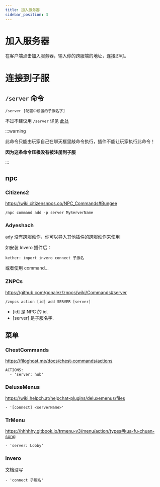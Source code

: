 ```yaml
---
title: 加入服务器
sidebar_position: 3
---
```


# 加入服务器

在客户端点击加入服务器，输入你的跨服端的地址，连接即可。

# 连接到子服

## `/server` 命令

```
/server [配置中设置的子服名字]
```

不过不建议用 `/server` 详见 [此处](/docs-java/advance/cross-server/precautions.md#不要给玩家-server-权限)

:::warning

此命令只能由玩家自己在聊天框里敲命令执行，插件不能让玩家执行此命令！

**因为这条命令压根没有被注册到子服**

:::

## npc

### Citizens2

https://wiki.citizensnpcs.co/NPC_Commands#Bungee

```
/npc command add -p server MyServerName
```

### Adyeshach

ady 没有跨服动作，你可以导入其他插件的跨服动作来使用

如安装 Invero 插件后：

```
kether: import invero connect 子服名
```

或者使用 command...

### ZNPCs

https://github.com/gonalez/znpcs/wiki/Commands#server

```
/znpcs action [id] add SERVER [server]
```

- [id] 是 NPC 的 id.
- [server] 是子服名字.

## 菜单

### ChestCommands

https://filoghost.me/docs/chest-commands/actions

```
ACTIONS:
  - 'server: hub'
```

### DeluxeMenus

https://wiki.helpch.at/helpchat-plugins/deluxemenus/files

```
- '[connect] <serverName>'
```

### TrMenu

https://hhhhhy.gitbook.io/trmenu-v3/menu/action/types#kua-fu-chuan-song

```
- 'server: Lobby'
```

### Invero

文档没写

```
- 'connect 子服名'
```
